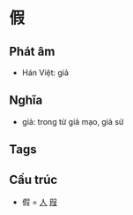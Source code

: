 # 假

## Phát âm
* Hán Việt: giả

## Nghĩa
* giả: trong từ giả mạo, giả sử

## Tags


## Cấu trúc
* 假 = [人](人.md) [叚](叚.md)

<script>window.HANZI_FIELD='假';</script>